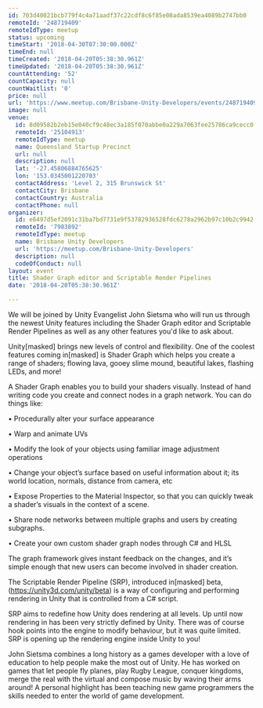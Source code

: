 ```yaml
---
id: 703d40021bcb779f4c4a71aadf37c22cdf8c6f85e08ada8539ea4089b2747bb0
remoteId: '248719409'
remoteIdType: meetup
status: upcoming
timeStart: '2018-04-30T07:30:00.000Z'
timeEnd: null
timeCreated: '2018-04-20T05:38:30.961Z'
timeUpdated: '2018-04-20T05:38:30.961Z'
countAttending: '52'
countCapacity: null
countWaitlist: '0'
price: null
url: 'https://www.meetup.com/Brisbane-Unity-Developers/events/248719409/'
image: null
venue:
  id: 8d09582b2eb15e040cf9c48ec3a185f070abbe0a229a7063fee25786ca9cecc0
  remoteId: '25104913'
  remoteIdType: meetup
  name: Queensland Startup Precinct
  url: null
  description: null
  lat: '-27.45806884765625'
  lon: '153.0345001220703'
  contactAddress: 'Level 2, 315 Brunswick St'
  contactCity: Brisbane
  contactCountry: Australia
  contactPhone: null
organizer:
  id: e6497d5ef2091c31ba7bd7731e9f53782936528fdc6278a2962b97c10b2c9942
  remoteId: '7983892'
  remoteIdType: meetup
  name: Brisbane Unity Developers
  url: 'https://meetup.com/Brisbane-Unity-Developers'
  description: null
  codeOfConduct: null
layout: event
title: Shader Graph editor and Scriptable Render Pipelines
date: '2018-04-20T05:38:30.961Z'

---
```

<p>We will be joined by Unity Evangelist John Sietsma who will run us through the newest Unity features including the Shader Graph editor and Scriptable Render Pipelines as well as any other features you'd like to ask about.</p> <p>Unity[masked] brings new levels of control and flexibility. One of the coolest features coming in[masked] is Shader Graph which helps you create a range of shaders; flowing lava, gooey slime mound, beautiful lakes, flashing LEDs, and more!</p> <p>A Shader Graph enables you to build your shaders visually. Instead of hand writing code you create and connect nodes in a graph network. You can do things like:</p> <p>• Procedurally alter your surface appearance</p> <p>• Warp and animate UVs</p> <p>• Modify the look of your objects using familiar image adjustment operations</p> <p>• Change your object’s surface based on useful information about it; its world location, normals, distance from camera, etc</p> <p>• Expose Properties to the Material Inspector, so that you can quickly tweak a shader’s visuals in the context of a scene.</p> <p>• Share node networks between multiple graphs and users by creating subgraphs.</p> <p>• Create your own custom shader graph nodes through C# and HLSL</p> <p>The graph framework gives instant feedback on the changes, and it’s simple enough that new users can become involved in shader creation.</p> <p>The Scriptable Render Pipeline (SRP), introduced in[masked] beta, (<a href="https://unity3d.com/unity/beta" class="linkified">https://unity3d.com/unity/beta</a>) is a way of configuring and performing rendering in Unity that is controlled from a C# script.</p> <p>SRP aims to redefine how Unity does rendering at all levels. Up until now rendering in has been very strictly defined by Unity. There was of course hook points into the engine to modify behaviour, but it was quite limited. SRP is opening up the rendering engine inside Unity to you!</p> <p>John Sietsma combines a long history as a games developer with a love of education to help people make the most out of Unity. He has worked on games that let people fly planes, play Rugby League, conquer kingdoms, merge the real with the virtual and compose music by waving their arms around! A personal highlight has been teaching new game programmers the skills needed to enter the world of game development.</p>
